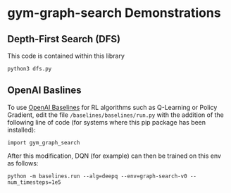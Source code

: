 # gym-graph-search Demonstrations


## Depth-First Search (DFS)

This code is contained within this library
```
python3 dfs.py
```

## OpenAI Baslines

To use [OpenAI Baselines](https://github.com/openai/baselines) for RL algorithms such as Q-Learning or Policy Gradient, edit the file `/baselines/baselines/run.py` with the addition of the following line of code (for systems where this pip package has been installed):

```
import gym_graph_search
```

After this modification, DQN (for example) can then be trained on this env as follows:

```
python -m baselines.run --alg=deepq --env=graph-search-v0 --num_timesteps=1e5
```
